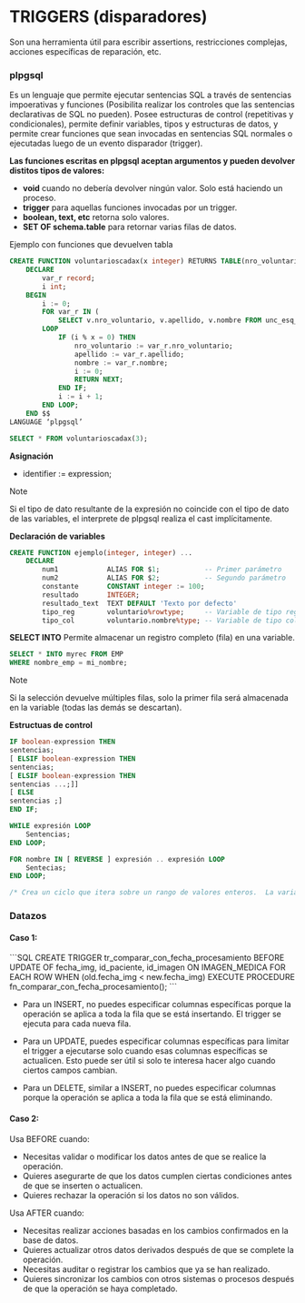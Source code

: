 <h1>TRIGGERS (disparadores)</h1>

Son una herramienta útil para escribir assertions, restricciones complejas, acciones específicas de reparación, etc.

<h3>plpgsql</h3>
Es un lenguaje que permite ejecutar sentencias SQL a través de sentencias impoerativas y funciones (Posibilita realizar los controles que las sentencias declarativas de SQL no pueden). Posee estructuras de control (repetitivas y condicionales), permite definir variables, tipos y estructuras de datos, y <span style="color: BurntOrange">permite crear funciones que sean invocadas en sentencias SQL normales o ejecutadas luego de un evento disparador (trigger).</span>

**Las funciones escritas en plpgsql aceptan argumentos y pueden devolver distitos tipos de valores:**
* **void** cuando no debería devolver ningún valor. Solo está haciendo un proceso.
* **trigger** para aquellas funciones invocadas por un trigger.
* **boolean, text, etc** retorna solo valores.
* **SET OF schema.table** para retornar varias filas de datos.

Ejemplo con funciones que devuelven tabla

```SQL
CREATE FUNCTION voluntarioscadax(x integer) RETURNS TABLE(nro_voluntario numeric, apellido varchar, nombre varchar) AS $$
    DECLARE 
        var_r record;
        i int;
    BEGIN
        i := 0;
        FOR var_r IN (
            SELECT v.nro_voluntario, v.apellido, v.nombre FROM unc_esq_voluntario.voluntario v) 
        LOOP
            IF (i % x = 0) THEN
                nro_voluntario := var_r.nro_voluntario;
                apellido := var_r.apellido;
                nombre := var_r.nombre;
                i := 0;
                RETURN NEXT;
            END IF;
            i := i + 1;
        END LOOP;
    END $$ 
LANGUAGE ‘plpgsql’
```

```SQL
SELECT * FROM voluntarioscadax(3);
```

**Asignación**

* identifier := expression;

> [!NOTE]
> Si el tipo de dato resultante de la expresión no coincide con el tipo de dato de las variables, el interprete de plpgsql realiza el cast implícitamente.

**Declaración de variables**

```SQL
CREATE FUNCTION ejemplo(integer, integer) ...
    DECLARE
        num1            ALIAS FOR $1;           -- Primer parámetro
        num2            ALIAS FOR $2;           -- Segundo parámetro
        constante       CONSTANT integer := 100;
        resultado       INTEGER;
        resultado_text  TEXT DEFAULT 'Texto por defecto'
        tipo_reg        voluntario%rowtype;     -- Variable de tipo registro
        tipo_col        voluntario.nombre%type; -- Variable de tipo columna
```

**SELECT INTO**
Permite almacenar un registro completo (fila) en una variable.

```SQL
SELECT * INTO myrec FROM EMP
WHERE nombre_emp = mi_nombre;
```
> [!NOTE]
> Si la selección devuelve múltiples filas, solo la primer fila será almacenada en la variable (todas las demás se descartan).

**Estructuas de control**

```SQL
IF boolean-expression THEN
sentencias;
[ ELSIF boolean-expression THEN
sentencias;
[ ELSIF boolean-expression THEN
sentencias ...;]]
[ ELSE
sentencias ;]
END IF;
```

```SQL
WHILE expresión LOOP
	Sentencias;
END LOOP;
```

```SQL
FOR nombre IN [ REVERSE ] expresión .. expresión LOOP
	Sentecias;
END LOOP;

/* Crea un ciclo que itera sobre un rango de valores enteros.  La variable nombre es definida automáticamente como de tipo integer y existe sólo dentro del ciclo. Las dos expresiones determinan el intervalo de iteración y son evaluadas al entrar.  Por defecto el intervalo comienza en 1, excepto cuando se especifica REVERSE que es -1.*/
```

<h3>Datazos</h3>

<h4>Caso 1:</h4>
```SQL
CREATE TRIGGER tr_comparar_con_fecha_procesamiento
    BEFORE UPDATE OF fecha_img, id_paciente, id_imagen ON IMAGEN_MEDICA
    FOR EACH ROW
    WHEN (old.fecha_img < new.fecha_img)
    EXECUTE PROCEDURE fn_comparar_con_fecha_procesamiento();
```

* Para un INSERT, no puedes especificar columnas específicas porque la operación se aplica a toda la fila que se está insertando. El trigger se ejecuta para cada nueva fila.

* Para un UPDATE, puedes especificar columnas específicas para limitar el trigger a ejecutarse solo cuando esas columnas específicas se actualicen. Esto puede ser útil si solo te interesa hacer algo cuando ciertos campos cambian.

* Para un DELETE, similar a INSERT, no puedes especificar columnas porque la operación se aplica a toda la fila que se está eliminando.

<h4>Caso 2:</h4>

Usa BEFORE cuando:
* Necesitas validar o modificar los datos antes de que se realice la operación.
* Quieres asegurarte de que los datos cumplen ciertas condiciones antes de que se inserten o actualicen.
* Quieres rechazar la operación si los datos no son válidos.

Usa AFTER cuando:
* Necesitas realizar acciones basadas en los cambios confirmados en la base de datos.
* Quieres actualizar otros datos derivados después de que se complete la operación.
* Necesitas auditar o registrar los cambios que ya se han realizado.
* Quieres sincronizar los cambios con otros sistemas o procesos después de que la operación se haya completado.